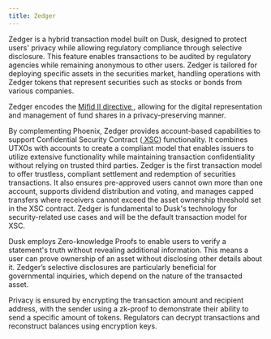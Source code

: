```yaml
---
title: Zedger
---
```

Zedger is a hybrid transaction model built on Dusk, designed to protect users' privacy while allowing regulatory compliance through selective disclosure. This feature enables transactions to be audited by regulatory agencies while remaining anonymous to other users. Zedger is tailored for deploying specific assets in the securities market, handling operations with Zedger tokens that represent securities such as stocks or bonds from various companies.

Zedger encodes the <a href="https://eur-lex.europa.eu/legal-content/EN/TXT/?uri=celex%3A32014L0065" target="_blank" > Mifid II directive </a>, allowing for the digital representation and management of fund shares in a privacy-preserving manner.

By complementing Phoenix, Zedger provides account-based capabilities to support Confidential Security Contract (<a href="https://dusk.network/use-cases/confidential-security-tokens/" target="_blank" > XSC</a>) functionality. It combines UTXOs with accounts to create a compliant model that enables issuers to utilize extensive functionality while maintaining transaction confidentiality without relying on trusted third parties. Zedger is the first transaction model to offer trustless, compliant settlement and redemption of securities transactions. It also ensures pre-approved users cannot own more than one account, supports dividend distribution and voting, and manages capped transfers where receivers cannot exceed the asset ownership threshold set in the XSC contract. Zedger is fundamental to Dusk's technology for security-related use cases and will be the default transaction model for XSC.

Dusk employs Zero-knowledge Proofs to enable users to verify a statement's truth without revealing additional information. This means a user can prove ownership of an asset without disclosing other details about it. Zedger’s selective disclosures are particularly beneficial for governmental inquiries, which depend on the nature of the transacted asset.

Privacy is ensured by encrypting the transaction amount and recipient address, with the sender using a zk-proof to demonstrate their ability to send a specific amount of tokens. Regulators can decrypt transactions and reconstruct balances using encryption keys.

